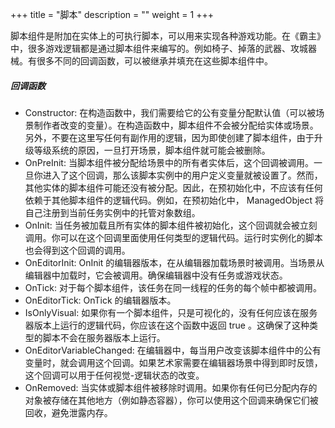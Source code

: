 +++
title = "脚本"
description = ""
weight = 1
+++

脚本组件是附加在实体上的可执行脚本，可以用来实现各种游戏功能。在《霸主》中，很多游戏逻辑都是通过脚本组件来编写的。例如椅子、掉落的武器、攻城器械。有很多不同的回调函数，可以被继承并填充在这些脚本组件中。

##### 回调函数

* Constructor: 在构造函数中，我们需要给它的公有变量分配默认值（可以被场景制作者改变的变量）。在构造函数中，脚本组件不会被分配给实体或场景。另外，不要在这里写任何有副作用的逻辑，因为即使创建了脚本组件，由于升级等级系统的原因，一旦打开场景，脚本组件就可能会被删除。
* OnPreInit: 当脚本组件被分配给场景中的所有者实体后，这个回调被调用。一旦你进入了这个回调，那么该脚本实例中的用户定义变量就被设置了。然而，其他实体的脚本组件可能还没有被分配。因此，在预初始化中，不应该有任何依赖于其他脚本组件的逻辑代码。例如，在预初始化中， ManagedObject 将自己注册到当前任务实例中的托管对象数组。
* OnInit: 当任务被加载且所有实体的脚本组件被初始化，这个回调就会被立刻调用。你可以在这个回调里面使用任何类型的逻辑代码。运行时实例化的脚本也会得到这个回调的调用。
* OnEditorInit: OnInit 的编辑器版本，在从编辑器加载场景时被调用。当场景从编辑器中加载时，它会被调用。确保编辑器中没有任务或游戏状态。
* OnTick: 对于每个脚本组件，该任务在同一线程的任务的每个帧中都被调用。
* OnEditorTick: OnTick 的编辑器版本。
* IsOnlyVisual: 如果你有一个脚本组件，只是可视化的，没有任何应该在服务器版本上运行的逻辑代码，你应该在这个函数中返回 true 。这确保了这种类型的脚本不会在服务器版本上运行。
* OnEditorVariableChanged: 在编辑器中，每当用户改变该脚本组件中的公有变量时，就会调用这个回调。如果艺术家需要在编辑器场景中得到即时反馈，这个回调可以用于任何视觉-逻辑状态的改变。
* OnRemoved: 当实体或脚本组件被移除时调用。如果你有任何已分配内存的对象被存储在其他地方（例如静态容器），你可以使用这个回调来确保它们被回收，避免泄露内存。